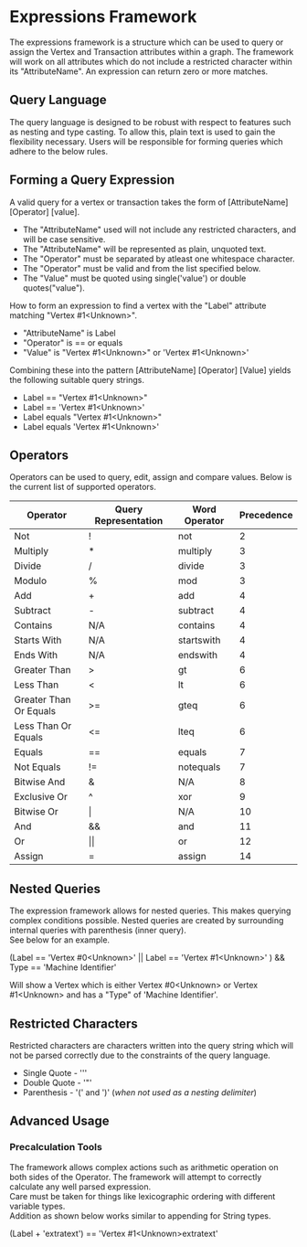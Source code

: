# Expressions Framework

The expressions framework is a structure which can be used to query or
assign the Vertex and Transaction attributes within a graph. The
framework will work on all attributes which do not include a restricted
character within its "AttributeName". An expression can return zero or
more matches.

## Query Language

The query language is designed to be robust with respect to features
such as nesting and type casting. To allow this, plain text is used to
gain the flexibility necessary. Users will be responsible for forming
queries which adhere to the below rules.

## Forming a Query Expression

A valid query for a vertex or transaction takes the form of
\[AttributeName\] \[Operator\] \[value\].

-   The "AttributeName" used will not include any restricted characters,
    and will be case sensitive.
-   The "AttributeName" will be represented as plain, unquoted text.
-   The "Operator" must be separated by atleast one whitespace
    character.
-   The "Operator" must be valid and from the list specified below.
-   The "Value" must be quoted using single('value') or double
    quotes("value").

  

How to form an expression to find a vertex with the "Label" attribute
matching "Vertex #1&lt;Unknown&gt;".

-   "AttributeName" is Label
-   "Operator" is == or equals
-   "Value" is "Vertex #1&lt;Unknown&gt;" or 'Vertex #1&lt;Unknown&gt;'

  

Combining these into the pattern \[AttributeName\] \[Operator\]
\[Value\] yields the following suitable query strings.

-   Label == "Vertex #1&lt;Unknown&gt;"
-   Label == 'Vertex #1&lt;Unknown&gt;'
-   Label equals "Vertex #1&lt;Unknown&gt;"
-   Label equals 'Vertex #1&lt;Unknown&gt;'

## Operators

Operators can be used to query, edit, assign and compare values. Below
is the current list of supported operators.

  

<table class="table table-striped">
<thead>
<tr class="header">
<th><strong>Operator</strong></th>
<th><strong>Query Representation</strong></th>
<th><strong>Word Operator</strong></th>
<th><strong>Precedence</strong></th>
</tr>
</thead>
<tbody>
<tr class="odd">
<td>Not</td>
<td>!</td>
<td>not</td>
<td>2</td>
</tr>
<tr class="even">
<td>Multiply</td>
<td>*</td>
<td>multiply</td>
<td>3</td>
</tr>
<tr class="odd">
<td>Divide</td>
<td>/</td>
<td>divide</td>
<td>3</td>
</tr>
<tr class="even">
<td>Modulo</td>
<td>%</td>
<td>mod</td>
<td>3</td>
</tr>
<tr class="odd">
<td>Add</td>
<td>+</td>
<td>add</td>
<td>4</td>
</tr>
<tr class="even">
<td>Subtract</td>
<td>-</td>
<td>subtract</td>
<td>4</td>
</tr>
<tr class="odd">
<td>Contains</td>
<td>N/A</td>
<td>contains</td>
<td>4</td>
</tr>
<tr class="even">
<td>Starts With</td>
<td>N/A</td>
<td>startswith</td>
<td>4</td>
</tr>
<tr class="odd">
<td>Ends With</td>
<td>N/A</td>
<td>endswith</td>
<td>4</td>
</tr>
<tr class="even">
<td>Greater Than</td>
<td>&gt;</td>
<td>gt</td>
<td>6</td>
</tr>
<tr class="odd">
<td>Less Than</td>
<td>&lt;</td>
<td>lt</td>
<td>6</td>
</tr>
<tr class="even">
<td>Greater Than Or Equals</td>
<td>&gt;=</td>
<td>gteq</td>
<td>6</td>
</tr>
<tr class="odd">
<td>Less Than Or Equals</td>
<td>&lt;=</td>
<td>lteq</td>
<td>6</td>
</tr>
<tr class="even">
<td>Equals</td>
<td>==</td>
<td>equals</td>
<td>7</td>
</tr>
<tr class="odd">
<td>Not Equals</td>
<td>!=</td>
<td>notequals</td>
<td>7</td>
</tr>
<tr class="even">
<td>Bitwise And</td>
<td>&amp;</td>
<td>N/A</td>
<td>8</td>
</tr>
<tr class="odd">
<td>Exclusive Or</td>
<td>^</td>
<td>xor</td>
<td>9</td>
</tr>
<tr class="even">
<td>Bitwise Or</td>
<td>|</td>
<td>N/A</td>
<td>10</td>
</tr>
<tr class="odd">
<td>And</td>
<td>&amp;&amp;</td>
<td>and</td>
<td>11</td>
</tr>
<tr class="even">
<td>Or</td>
<td>||</td>
<td>or</td>
<td>12</td>
</tr>
<tr class="odd">
<td>Assign</td>
<td>=</td>
<td>assign</td>
<td>14</td>
</tr>
</tbody>
</table>

## Nested Queries

The expression framework allows for nested queries. This makes querying
complex conditions possible. Nested queries are created by surrounding
internal queries with parenthesis (inner query).  
See below for an example.

  

(Label == 'Vertex #0&lt;Unknown&gt;' || Label == 'Vertex #1&lt;Unknown&gt;' ) &&
Type == 'Machine Identifier'

Will show a Vertex which is either Vertex #0&lt;Unknown&gt; or Vertex
\#1&lt;Unknown&gt; and has a "Type" of 'Machine Identifier'.

## Restricted Characters

Restricted characters are characters written into the query string which
will not be parsed correctly due to the constraints of the query
language.

-   Single Quote - '''
-   Double Quote - '"'
-   Parenthesis - '(' and ')' (*when not used as a nesting delimiter*)

## Advanced Usage

### Precalculation Tools

The framework allows complex actions such as arithmetic operation on
both sides of the Operator. The framework will attempt to correctly
calculate any well parsed expression.  
Care must be taken for things like lexicographic ordering with different
variable types.  
Addition as shown below works similar to appending for String types.

(Label + 'extratext') == 'Vertex #1&lt;Unknown&gt;extratext'
